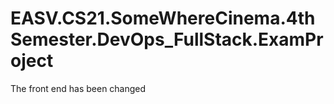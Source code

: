 # EASV.CS21.SomeWhereCinema.4thSemester.DevOps_FullStack.ExamProject


The front end has been changed
